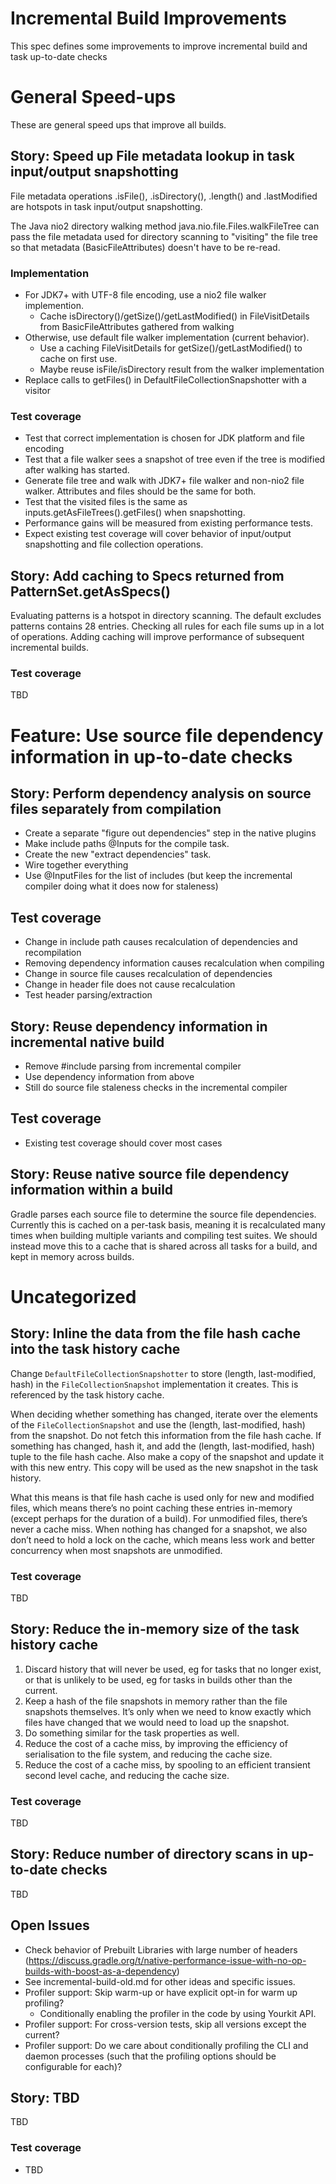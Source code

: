 # Incremental Build Improvements

This spec defines some improvements to improve incremental build and task up-to-date checks

# General Speed-ups

These are general speed ups that improve all builds.

## Story: Speed up File metadata lookup in task input/output snapshotting

File metadata operations .isFile(), .isDirectory(), .length() and .lastModified are hotspots in task input/output snapshotting.

The Java nio2 directory walking method java.nio.file.Files.walkFileTree can pass the file metadata used for directory scanning to "visiting" the file tree so that metadata (BasicFileAttributes) doesn't have to be re-read.

### Implementation

- For JDK7+ with UTF-8 file encoding, use a nio2 file walker implemention.
    - Cache isDirectory()/getSize()/getLastModified() in FileVisitDetails from BasicFileAttributes gathered from walking
- Otherwise, use default file walker implementation (current behavior).
    - Use a caching FileVisitDetails for getSize()/getLastModified() to cache on first use.
    - Maybe reuse isFile/isDirectory result from the walker implementation
- Replace calls to getFiles() in DefaultFileCollectionSnapshotter with a visitor

### Test coverage

- Test that correct implementation is chosen for JDK platform and file encoding
- Test that a file walker sees a snapshot of tree even if the tree is modified after walking has started.
- Generate file tree and walk with JDK7+ file walker and non-nio2 file walker. Attributes and files should be the same for both.
- Test that the visited files is the same as inputs.getAsFileTrees().getFiles() when snapshotting.
- Performance gains will be measured from existing performance tests.
- Expect existing test coverage will cover behavior of input/output snapshotting and file collection operations.

## Story: Add caching to Specs returned from PatternSet.getAsSpecs()

Evaluating patterns is a hotspot in directory scanning. The default excludes patterns contains 28 entries. Checking all rules for each file sums up in a lot of operations. Adding caching will improve performance of subsequent incremental builds.

### Test coverage

TBD

# Feature: Use source file dependency information in up-to-date checks

## Story: Perform dependency analysis on source files separately from compilation

- Create a separate "figure out dependencies" step in the native plugins
- Make include paths @Inputs for the compile task.  
- Create the new "extract dependencies" task.  
- Wire together everything
- Use @InputFiles for the list of includes (but keep the incremental compiler doing what it does now for staleness)

## Test coverage 

- Change in include path causes recalculation of dependencies and recompilation
- Removing dependency information causes recalculation when compiling
- Change in source file causes recalculation of dependencies
- Change in header file does not cause recalculation
- Test header parsing/extraction

## Story: Reuse dependency information in incremental native build

- Remove #include parsing from incremental compiler
- Use dependency information from above
- Still do source file staleness checks in the incremental compiler

## Test coverage 

- Existing test coverage should cover most cases

## Story: Reuse native source file dependency information within a build

Gradle parses each source file to determine the source file dependencies. 
Currently this is cached on a per-task basis, meaning it is recalculated many 
times when building multiple variants and compiling test suites. We should 
instead move this to a cache that is shared across all tasks for a build, 
and kept in memory across builds.

# Uncategorized

## Story: Inline the data from the file hash cache into the task history cache

Change `DefaultFileCollectionSnapshotter` to store (length, last-modified, hash)
in the `FileCollectionSnapshot` implementation it creates. This is referenced by
the task history cache.

When deciding whether something has changed, iterate over the elements of the
`FileCollectionSnapshot` and use the (length, last-modified, hash) from the
snapshot. Do not fetch this information from the file hash cache. If something
has changed, hash it, and add the (length, last-modified, hash) tuple to the
file hash cache. Also make a copy of the snapshot and update it with this new
entry. This copy will be used as the new snapshot in the task history.

What this means is that file hash cache is used only for new and modified files,
which means there’s no point caching these entries in-memory (except perhaps for
the duration of a build). For unmodified files, there’s never a cache miss. When
nothing has changed for a snapshot, we also don’t need to hold a lock on the
cache, which means less work and better concurrency when most snapshots are
unmodified.

### Test coverage

TBD

## Story: Reduce the in-memory size of the task history cache

1. Discard history that will never be used, eg for tasks that no longer exist,
or that is unlikely to be used, eg for tasks in builds other than the current.
2. Keep a hash of the file snapshots in memory rather than the file snapshots
themselves. It’s only when we need to know exactly which files have changed that
we would need to load up the snapshot.
3. Do something similar for the task properties as well.
4. Reduce the cost of a cache miss, by improving the efficiency of serialisation
to the file system, and reducing the cache size.
5. Reduce the cost of a cache miss, by spooling to an efficient transient second
level cache, and reducing the cache size.

### Test coverage

TBD

## Story: Reduce number of directory scans in up-to-date checks

TBD

## Open Issues

- Check behavior of Prebuilt Libraries with large number of headers (https://discuss.gradle.org/t/native-performance-issue-with-no-op-builds-with-boost-as-a-dependency)
- See incremental-build-old.md for other ideas and specific issues.
- Profiler support: Skip warm-up or have explicit opt-in for warm up profiling?
  - Conditionally enabling the profiler in the code by using Yourkit API.
- Profiler support: For cross-version tests, skip all versions except the current?
- Profiler support: Do we care about conditionally profiling the CLI and daemon processes (such that the profiling options should be configurable for each)?

## Story: TBD

TBD

### Test coverage

- TBD